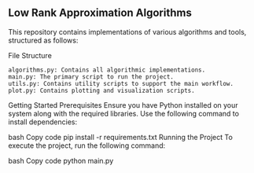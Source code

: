 ## Low Rank Approximation Algorithms
This repository contains implementations of various algorithms and tools, structured as follows:

File Structure
```
algorithms.py: Contains all algorithmic implementations.
main.py: The primary script to run the project.
utils.py: Contains utility scripts to support the main workflow.
plot.py: Contains plotting and visualization scripts.
```
Getting Started
Prerequisites
Ensure you have Python installed on your system along with the required libraries. Use the following command to install dependencies:

bash
Copy code
pip install -r requirements.txt
Running the Project
To execute the project, run the following command:

bash
Copy code
python main.py